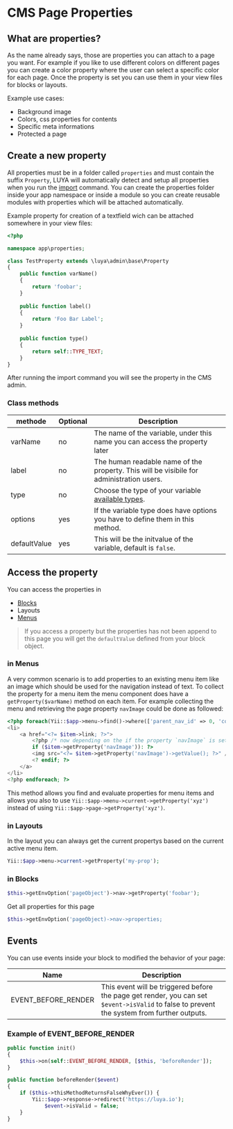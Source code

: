 CMS Page Properties
========================

What are properties?
--------------------

As the name already says, those are properties you can attach to a page you want. For example if you like to use different colors on different pages you can create a color property where the user can select a specific color for each page. Once the property is set you can use them in your view files for blocks or layouts.

Example use cases:

+ Background image
+ Colors, css properties for contents
+ Specific meta informations
+ Protected a page

Create a new property
------------------------

All properties must be in a folder called `properties` and must contain the suffix `Property`, LUYA will automatically detect and setup all properties when you run the [import](luya-console.md) command. You can create the properties folder inside your app namespace or inside a module so you can create reusable modules with properties which will be attached automatically.

Example property for creation of a textfield wich can be attached somewhere in your view files:

```php
<?php

namespace app\properties;

class TestProperty extends \luya\admin\base\Property
{
    public function varName()
    {
        return 'foobar';
    }    
    
    public function label()
    {
        return 'Foo Bar Label';
    }
    
    public function type()
    {
        return self::TYPE_TEXT;
    }
}
```

After running the import command you will see the property in the CMS admin.


### Class methods

|methode	|Optional	|Description
|---		|---		|---
|varName	|no		|The name of the variable, under this name you can access the property later
|label		|no		|The human readable name of the property. This will be visibile for administration users.
|type		|no		|Choose the type of your variable [available types](app-block-types.md).
|options	|yes	|If the variable type does have options you have to define them in this method.
|defaultValue|yes	|This will be the initvalue of the variable, default is `false`.

Access the property
---------------------------

You can access the properties in

+ [Blocks](app-blocks.md)
+ Layouts
+ [Menus](app-menu.md)

> If you access a property but the properties has not been append to this page you will get the `defaultValue` defined from your block object.

### in Menus

A very common scenario is to add properties to an existing menu item like an image which should be used for the navigation instead of text. To collect the property for a menu item the menu component does have a `getProperty($varName)` method on each item. For example collecting the menu and retrieving the page property `navImage` could be done as followed:

```php
<?php foreach(Yii::$app->menu->find()->where(['parent_nav_id' => 0, 'container' => 'default'])->all() as $item): ?>
<li>
	<a href="<?= $item->link; ?>">
		<?php /* now depending on the if the property `navImage` is set for this page item we can access this property object. */
		if ($item->getProperty('navImage')): ?>
		<img src="<?= $item->getProperty('navImage')->getValue(); ?>" />
		<? endif; ?>
	</a>
</li>
<?php endforeach; ?>
```

This method allows you find and evaluate properties for menu items and allows you also to use `Yii::$app->menu->current->getProperty('xyz')` instead of using `Yii::$app->page->getProperty('xyz')`.

### in Layouts

In the layout you can always get the current propertys based on the current active menu item.

```php
Yii::$app->menu->current->getProperty('my-prop');
```

### in Blocks

```php
$this->getEnvOption('pageObject')->nav->getProperty('foobar');
```

Get all properties for this page

```php
$this->getEnvOption('pageObject)->nav->properties;
```

Events
------

You can use events inside your block to modified the behavior of your page:

|Name | Description |
|---  | ---
|EVENT_BEFORE_RENDER    |This event will be triggered before the page get render, you can set `$event->isValid` to false to prevent the system from further outputs.

### Example of EVENT_BEFORE_RENDER

```php
public function init()
{
    $this->on(self::EVENT_BEFORE_RENDER, [$this, 'beforeRender']);
}

public function beforeRender($event)
{
	if ($this->thisMethodReturnsFalseWhyEver()) {
		Yii::$app->response->redirect('https://luya.io');
    		$event->isValid = false;
	}
}
```



